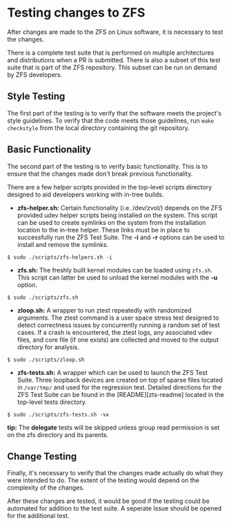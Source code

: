 # Testing changes to ZFS

After changes are made to the ZFS on Linux software, it is necessary to test the changes.

There is a complete test suite that is performed on multiple architectures and distributions when a PR is submitted.  There is also a subset of this test suite that is part of the ZFS repository.  This subset can be run on demand by ZFS developers.

## Style Testing

The first part of the testing is to verify that the software meets the project's style guidelines.  To verify that the code meets those guidelines, run ```make checkstyle``` from the local directory containing the git repository.

## Basic Functionality

The second part of the testing is to verify basic functionality.  This is to ensure that the changes made don't break previous functionality.

There are a few helper scripts provided in the top-level scripts directory designed to aid developers working with in-tree builds.

* **zfs-helper.sh:** Certain functionality (i.e. /dev/zvol/) depends on the ZFS provided udev helper scripts being installed on the system.  This script can be used to create symlinks on the system from the installation location to the in-tree helper.  These links must be in place to successfully run the ZFS Test Suite.  The **-i** and **-r** options can be used to install and remove the symlinks.

```
$ sudo ./scripts/zfs-helpers.sh -i
```

* **zfs.sh:** The freshly built kernel modules can be loaded using `zfs.sh`.  This script can latter be used to unload the kernel modules with the **-u** option.

```
$ sudo ./scripts/zfs.sh
```

* **zloop.sh:** A wrapper to run ztest repeatedly with randomized arguments.  The ztest command is a user space stress test designed to detect correctness issues by concurrently running a random set of test cases.  If a crash is encountered, the ztest logs, any associated vdev files, and core file (if one exists) are collected and moved to the output directory for analysis.

```
$ sudo ./scripts/zloop.sh
```

* **zfs-tests.sh:** A wrapper which can be used to launch the ZFS Test Suite.  Three loopback devices are created on top of sparse files located in `/var/tmp/` and used for the regression test.  Detailed directions for the ZFS Test Suite can be found in the [README][zts-readme] located in the top-level tests directory.

```
$ sudo ./scripts/zfs-tests.sh -vx
```

**tip:** The **delegate** tests will be skipped unless group read permission is set on the zfs directory and its parents.

## Change Testing

Finally, it's necessary to verify that the changes made actually do what they were intended to do.  The extent of the testing would depend on the complexity of the changes.

After these changes are tested, it would be good if the testing could be automated for addition to the test suite.  A seperate Issue should be opened for the additional test.
